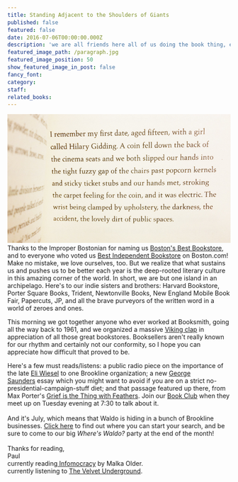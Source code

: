 ```yaml
---
title: Standing Adjacent to the Shoulders of Giants
published: false
featured: false
date: 2016-07-06T00:00:00.000Z
description: 'we are all friends here all of us doing the book thing, eli wiesel, george saunders, viking applause'
featured_image_path: /paragraph.jpg
featured_image_position: 50
show_featured_image_in_post: false
fancy_font:
category:
staff:
related_books:
---
```



![](/uploads/versions/paragraph---x----817-472x---.jpg)Thanks to the Improper Bostonian for naming us [Boston's Best Bookstore](http://www.improper.com/bostons-best/goods-services/bookstore-brookline-booksmith1?platform=hootsuite), and to everyone who voted us&nbsp;[Best Independent Bookstore](http://www.bestofboston.com/winner/best-bookstore-independent/brookline-booksmith/)&nbsp;on Boston.com! Make no mistake, we love ourselves, too. But we realize that what sustains us and pushes us to be better each year is the deep-rooted literary culture in this amazing corner of the world. In short, we are but one island in an archipelago. Here's to our indie sisters and brothers: Harvard Bookstore, Porter Square Books, Trident, Newtonville Books, New England Mobile Book Fair, Papercuts, JP, and all the brave purveyors of the written word in a world of zeroes and ones.&nbsp;

This morning we got together anyone who ever worked at Booksmith, going all the way back to 1961, and we organized a massive&nbsp;[Viking clap](https://www.youtube.com/watch?v=bBE6uT1QE6k&amp;sns=fb)&nbsp;in appreciation of all those great bookstores. Booksellers aren't really known for our rhythm and certainly not our conformity, so I hope you can appreciate how difficult that proved to be.&nbsp;

Here's a few must reads/listens: a public radio piece on the importance of the late&nbsp;[Eli Wiesel](http://news.wgbh.org/2016/07/05/local-news/facing-history-elie-wiesels-impact-educational-nonprofit)&nbsp;to one Brookline organization; a new&nbsp;[George Saunders](http://www.newyorker.com/magazine/2016/07/11/george-saunders-goes-to-trump-rallies)&nbsp;essay which you might want to avoid if you are on a strict no-presidential-campaign-stuff diet; and that passage featured up there, from Max Porter's&nbsp;[Grief is the Thing with Feathers](http://www.brooklinebooksmith-shop.com/book/9781555977412). Join our&nbsp;[Book Club](http://www.brooklinebooksmith.com/events/2016-07/book-club/)&nbsp;when they meet up on Tuesday evening at 7:30 to talk about it.
<br>
<br>And it's July, which means that Waldo is hiding in a bunch of Brookline businesses.&nbsp;[Click here](http://www.brooklinebooksmith.com/events/2016-07/wheres-waldo--party/)&nbsp;to find out where you can start your search, and be sure to come to our big&nbsp;*Where's Waldo?*&nbsp;party at the end of the month!
<br>
<br>Thanks for reading,
<br>Paul
<br>currently reading[&nbsp;Infomocracy](http://www.brooklinebooksmith-shop.com/book/9780765385154)&nbsp;by Malka Older.
<br>currently listening to&nbsp;[The Velvet Underground](https://www.youtube.com/watch?v=WZseqKBMq4c).